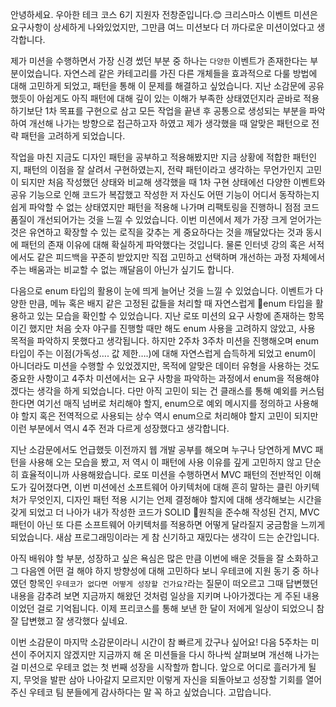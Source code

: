 

안녕하세요. 우아한 테크 코스 6기 지원자 전창준입니다.😊
크리스마스 이벤트 미션은 요구사항이 상세하게 나와있었지만, 그만큼 여느 미션보다 더 까다로운 미션이었다고 생각합니다.

제가 미션을 수행하면서 가장 신경 썼던 부분 중 하나는 `다양한` 이벤트가 존재한다는 부분이었습니다.
자연스레 같은 카테고리를 가진 다른 개체들을 효과적으로 다룰 방법에 대해 고민하게 되었고, 패턴을 통해 이 문제를 해결하고 싶었습니다.
지난 소감문에 공유했듯이 아쉽게도 아직 패턴에 대해 깊이 있는 이해가 부족한 상태였던지라 곧바로 적용 하기보단 1차 목표를 구현으로 삼고
모든 작업을 끝낸 후 공통으로 생성되는 부분을 파악하여 개선해 나가는 방향으로 접근하고자 하였고 제가 생각했을 때 알맞은 패턴으로 전략 패턴을 고려하게 되었습니다.

작업을 마친 지금도 디자인 패턴을 공부하고 적용해봤지만 지금 상황에 적합한 패턴인지, 패턴의 이점을 잘 살려서 구현하였는지, 전략 패턴이라고 생각하는 무언가인지 고민이 되지만
처음 작성했던 상태와 비교해 생각했을 때 1차 구현 상태에선 다양한 이벤트와 공유 기능으로 인해 코드가 복잡했고 작성한 저 자신도 어떤 기능이 어디서 동작하는지 쉽게 파악할 수 없는 상태였지만 
패턴을 적용해 나가며 리팩토링을 진행하니 점점 코드 품질이 개선되어가는 것을 느낄 수 있었습니다.
이번 미션에서 제가 가장 크게 얻어가는 것은 유연하고 확장할 수 있는 로직을 갖추는 게 중요하다는 것을 깨달았다는 것과 동시에 패턴의 존재 이유에 대해 확실하게 파악했다는 것입니다.
물론 인터넷 강의 혹은 서적에서도 같은 피드백을 꾸준히 받았지만 직접 고민하고 선택하며 개선하는 과정 자체에서 주는 배움과는 비교할 수 없는 깨달음이 아닌가 싶기도 합니다.

다음으로 enum 타입의 활용이 눈에 띄게 늘어난 것을 느낄 수 있었습니다.
이벤트가 다양한 만큼, 메뉴 혹은 배지 같은 고정된 값들을 처리할 때 자연스럽게 enum 타입을 활용하고 있는 모습을 확인할 수 있었습니다.
지난 로또 미션의 요구 사항에 존재하는 항목이긴 했지만 처음 숫자 야구를 진행할 때만 해도 enum 사용을 고려하지 않았고, 사용 목적을 파악하지 못했다고 생각됩니다.
하지만 2주차 3주차 미션을 진행해오며 enum 타입이 주는 이점(가독성…. 값 제한….)에 대해 자연스럽게 습득하게 되었고 
enum이 아니더라도 미션을 수행할 수 있었겠지만, 목적에 알맞은 데이터 유형을 사용하는 것도 중요한 사항이고 4주차 미션에서는 요구 사항을 파악하는 과정에서 enum을 적용해야겠다는 생각을 하게 되었습니다.
다만 아직 고민이 되는 건 클래스를 통해 예외를 커스텀한다면 여기선 매직 넘버로 처리해야 할지, enum으로 예외 메시지를 정의하고 사용해야 할지 혹은 
전역적으로 사용되는 상수 역시 enum으로 처리해야 할지 고민이 되지만 이런 부분에서 역시 4주 전과 다르게 성장했다고 생각합니다.

지난 소감문에서도 언급했듯 이전까지 웹 개발 공부를 해오며 누구나 당연하게 MVC 패턴을 사용해 오는 모습을 봤고, 저 역시 이 패턴에 사용 이유를 깊게 고민하지 않고 단순히 효율적이니까 사용해왔습니다.
로또 미션을 수행하면서 MVC 패턴의 전반적인 이해도가 깊어졌다면, 이번 미션에선 소프트웨어 아키텍처에 대해 흔히 말하는 클린 아키텍처가 무엇인지, 디자인 패턴 적용 시기는 언제 결정해야 할지에 대해 
생각해보는 시간을 갖게 되었고 더 나아가 내가 작성한 코드가 SOLID 원칙을 준수해 작성된 건지, MVC 패턴이 아닌 또 다른 소프트웨어 아키텍처를 적용하면 어떻게 달라질지 궁금함을 느끼게 되었습니다.
새삼 프로그래밍이라는 게 참 신기하고 재밌다는 생각이 드는 순간입니다.

아직 배워야 할 부분, 성장하고 싶은 욕심은 많은 만큼 이번에 배운 것들을 잘 소화하고 그 다음엔 어떤 걸 해야 하지 방향성에 대해 고민하다 보니
우테코에 지원 동기 중 하나였던 항목인 `우테코가 없다면 어떻게 성장할 건가요?`라는 질문이 떠오르고
그때 답변했던 내용을 감추려 보면 지금까지 해왔던 것처럼 일상을 지키며 나아가겠다는 게 주된 내용이었던 걸로 기억됩니다.
이제 프리코스를 통해 보낸 한 달이 저에게 일상이 되었으니 참 잘 답변했고 잘 생각했다 싶네요.

이번 소감문이 마지막 소감문이라니 시간이 참 빠르게 갔구나 싶어요!
다음 5주차는 미션이 주어지지 않겠지만 지금까지 해 온 미션들을 다시 하나씩 살펴보며 개선해 나가는걸 미션으로 우테코 없는 첫 번째 성장을 시작할까 합니다.
앞으로 어디로 흘러가게 될지, 무엇을 발판 삼아 나아갈지 모르지만 이렇게 자신을 되돌아보고 성장할 기회를 열어주신 우테코 팀 분들에게 감사하다는 말 꼭 하고 싶었습니다. 고맙습니다.


